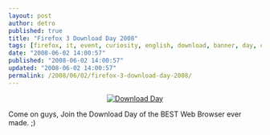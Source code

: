 ```yaml
---
layout: post
author: detro
published: true
title: "Firefox 3 Download Day 2008"
tags: [firefox, it, event, curiosity, english, download, banner, day, cool]
date: "2008-06-02 14:00:57"
published: "2008-06-02 14:00:57"
updated: "2008-06-02 14:00:57"
permalink: /2008/06/02/firefox-3-download-day-2008/
---
```


<div align="center">
<a href="http://www.spreadfirefox.com/node&id=0&t=264"><img border="0" alt="Download Day" title="Download Day" src="http://www.spreadfirefox.com/files/images/affiliates_banners/dday_badge_fox.png"/></a>
</div>

Come on guys, Join the Download Day of the BEST Web Browser ever made. ;)
